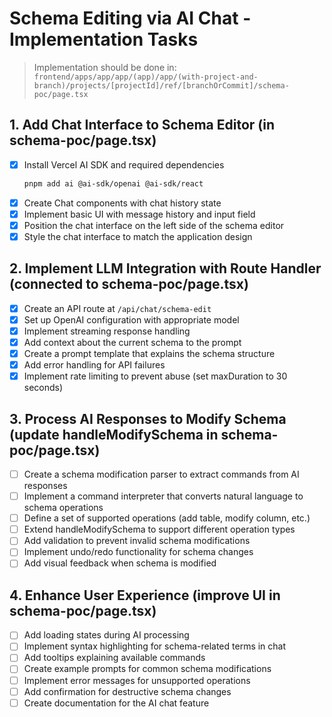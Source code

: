 # Schema Editing via AI Chat - Implementation Tasks

> Implementation should be done in: `frontend/apps/app/app/(app)/app/(with-project-and-branch)/projects/[projectId]/ref/[branchOrCommit]/schema-poc/page.tsx`

## 1. Add Chat Interface to Schema Editor (in schema-poc/page.tsx)
- [x] Install Vercel AI SDK and required dependencies
  ```bash
  pnpm add ai @ai-sdk/openai @ai-sdk/react
  ```
- [x] Create Chat components with chat history state
- [x] Implement basic UI with message history and input field
- [x] Position the chat interface on the left side of the schema editor
- [x] Style the chat interface to match the application design

## 2. Implement LLM Integration with Route Handler (connected to schema-poc/page.tsx)
- [x] Create an API route at `/api/chat/schema-edit`
- [x] Set up OpenAI configuration with appropriate model
- [x] Implement streaming response handling
- [x] Add context about the current schema to the prompt
- [x] Create a prompt template that explains the schema structure
- [x] Add error handling for API failures
- [x] Implement rate limiting to prevent abuse (set maxDuration to 30 seconds)

## 3. Process AI Responses to Modify Schema (update handleModifySchema in schema-poc/page.tsx)
- [ ] Create a schema modification parser to extract commands from AI responses
- [ ] Implement a command interpreter that converts natural language to schema operations
- [ ] Define a set of supported operations (add table, modify column, etc.)
- [ ] Extend handleModifySchema to support different operation types
- [ ] Add validation to prevent invalid schema modifications
- [ ] Implement undo/redo functionality for schema changes
- [ ] Add visual feedback when schema is modified

## 4. Enhance User Experience (improve UI in schema-poc/page.tsx)
- [ ] Add loading states during AI processing
- [ ] Implement syntax highlighting for schema-related terms in chat
- [ ] Add tooltips explaining available commands
- [ ] Create example prompts for common schema modifications
- [ ] Implement error messages for unsupported operations
- [ ] Add confirmation for destructive schema changes
- [ ] Create documentation for the AI chat feature
